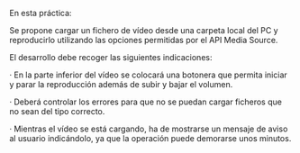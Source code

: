 En esta práctica:

Se propone cargar un fichero de vídeo desde una carpeta local del PC y reproducirlo utilizando las opciones permitidas por el API Media Source.

El desarrollo debe recoger las siguientes indicaciones:

   · En la parte inferior del vídeo se colocará una botonera que permita iniciar y parar la reproducción además de subir y bajar el volumen.

   · Deberá controlar los errores para que no se puedan cargar ficheros que no sean del tipo correcto.
   
   · Mientras el vídeo se está cargando, ha de mostrarse un mensaje de aviso al usuario indicándolo, ya que la operación puede demorarse unos minutos.

